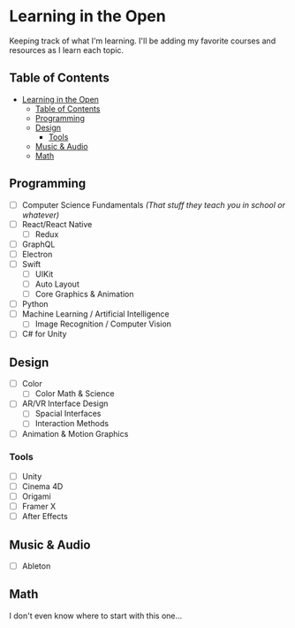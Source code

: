 # Learning in the Open

Keeping track of what I'm learning. I'll be adding my favorite courses and resources as I learn each topic.

## Table of Contents

- [Learning in the Open](#learning-in-the-open)
  - [Table of Contents](#table-of-contents)
  - [Programming](#programming)
  - [Design](#design)
    - [Tools](#tools)
  - [Music & Audio](#music--audio)
  - [Math](#math)

## Programming

- [ ] Computer Science Fundamentals *(That stuff they teach you in school or whatever)*
- [ ] React/React Native
  - [ ] Redux
- [ ] GraphQL
- [ ] Electron
- [ ] Swift
  - [ ] UIKit
  - [ ] Auto Layout
  - [ ] Core Graphics & Animation
- [ ] Python
- [ ] Machine Learning / Artificial Intelligence
  - [ ] Image Recognition / Computer Vision
- [ ] C# for Unity

## Design

- [ ] Color
  - [ ] Color Math & Science
- [ ] AR/VR Interface Design
  - [ ] Spacial Interfaces
  - [ ] Interaction Methods
- [ ] Animation & Motion Graphics

### Tools

- [ ] Unity
- [ ] Cinema 4D
- [ ] Origami
- [ ] Framer X
- [ ] After Effects

## Music & Audio

- [ ] Ableton

## Math

I don't even know where to start with this one...

<!-- ## Writing -->

<!-- ## Personal Finance & Investing

- [ ] Taxes
- [ ] Investing -->
